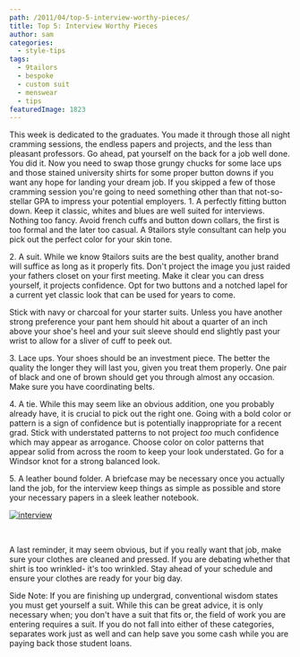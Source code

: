 ```yaml
---
path: /2011/04/top-5-interview-worthy-pieces/
title: Top 5: Interview Worthy Pieces
author: sam
categories: 
  - style-tips
tags: 
  - 9tailors
  - bespoke
  - custom suit
  - menswear
  - tips
featuredImage: 1823
---
```

This week is dedicated to the graduates. You made it through those all night cramming sessions, the endless papers and projects, and the less than pleasant professors. Go ahead, pat yourself on the back for a job well done. You did it. Now you need to swap those grungy chucks for some lace ups and those stained university shirts for some proper button downs if you want any hope for landing your dream job. If you skipped a few of those cramming session you're going to need something other than that not-so-stellar GPA to impress your potential employers. 1. A perfectly fitting button down. Keep it classic, whites and blues are well suited for interviews. Nothing too fancy. Avoid french cuffs and button down collars, the first is too formal and the later too casual. A 9tailors style consultant can help you pick out the perfect color for your skin tone.

2\. A suit. While we know 9tailors suits are the best quality, another brand will suffice as long as it properly fits. Don't project the image you just raided your fathers closet on your first meeting. Make it clear you can dress yourself, it projects confidence. Opt for two buttons and a notched lapel for a current yet classic look that can be used for years to come.

Stick with navy or charcoal for your starter suits. Unless you have another strong preference your pant hem should hit about a quarter of an inch above your shoe's heel and your suit sleeve should end slightly past your wrist to allow for a sliver of cuff to peek out.

3\. Lace ups. Your shoes should be an investment piece. The better the quality the longer they will last you, given you treat them properly. One pair of black and one of brown should get you through almost any occasion. Make sure you have coordinating belts.

4\. A tie. While this may seem like an obvious addition, one you probably already have, it is crucial to pick out the right one. Going with a bold color or pattern is a sign of confidence but is potentially inappropriate for a recent grad. Stick with understated patterns to not project _too_ much confidence which may appear as arrogance. Choose color on color patterns that appear solid from across the room to keep your look understated. Go for a Windsor knot for a strong balanced look.

5\. A leather bound folder. A briefcase may be necessary once you actually land the job, for the interview keep things as simple as possible and store your necessary papers in a sleek leather notebook.

[![interview](http://www.polyvore.com/cgi/img-set/BQcDAAAAAwoDanBnAAAABC5vdXQKFlpOamJFODVwNEJHRGdjQmx4c0kwOGcAAAACaWQKAWUAAAAEc2l6ZQ.jpg "interview")](http://www.polyvore.com/interview/set?.embedder=2220185&.mid=embed&id=30544822)

 

A last reminder, it may seem obvious, but if you really want that job, make sure your clothes are cleaned and pressed. If you are debating whether that shirt is too wrinkled- it's too wrinkled. Stay ahead of your schedule and ensure your clothes are ready for your big day.

Side Note: If you are finishing up undergrad, conventional wisdom states you must get yourself a suit. While this can be great advice, it is only necessary when; you don't have a suit that fits or, the field of work you are entering requires a suit. If you do not fall into either of these categories, separates work just as well and can help save you some cash while you are paying back those student loans.